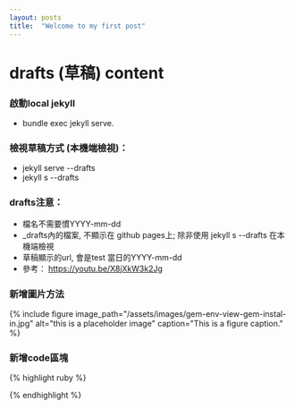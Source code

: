 ```yaml
---
layout: posts
title:  "Welcome to my first post"
---
```


# drafts (草稿) content 

### 啟動local jekyll
- bundle exec jekyll serve.
### 檢視草稿方式 (本機端檢視)：
- jekyll serve \--drafts 
- jekyll s \--drafts

### drafts注意：
- 檔名不需要慣YYYY-mm-dd
- _drafts內的檔案, 不顯示在 github pages上; 除非使用 jekyll s \--drafts 在本機端檢視
- 草稿顯示的url, 會是test 當日的YYYY-mm-dd
- 參考： <https://youtu.be/X8jXkW3k2Jg>

### 新增圖片方法
{% include figure image_path="/assets/images/gem-env-view-gem-instal-in.jpg" alt="this is a placeholder image" caption="This is a figure caption." %}
### 新增code區塊
{% highlight ruby %}

{% endhighlight %}

  